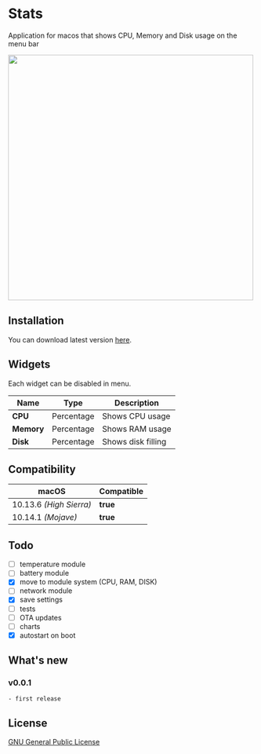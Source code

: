 # Stats
Application for macos that shows CPU, Memory and Disk usage on the menu bar

[<img src="https://serhiy.s3.eu-central-1.amazonaws.com/Github_repo/stats/widgets%3Fv1.0.0.png" width="500">](https://github.com/exelban/stats/releases/download/latests/Stats.dmg)

## Installation
You can download latest version [here](https://github.com/exelban/stats/releases).

## Widgets
Each widget can be disabled in menu.

| Name | Type | Description |
| --- | --- | --- |
| **CPU** | Percentage | Shows CPU usage |
| **Memory** | Percentage | Shows RAM usage |
| **Disk** | Percentage | Shows disk filling |

## Compatibility
| macOS | Compatible |
| --- | --- |
| 10.13.6 *(High Sierra)* | **true** |
| 10.14.1 *(Mojave)* | **true** |

## Todo
 - [ ] temperature module
 - [ ] battery module
 - [X] move to module system (CPU, RAM, DISK)
 - [ ] network module
 - [X] save settings
 - [ ] tests
 - [ ] OTA updates
 - [ ] charts
 - [X] autostart on boot

## What's new

### v0.0.1
    - first release

## License
[GNU General Public License](https://github.com/exelban/stats/blob/master/LICENSE)
